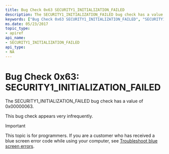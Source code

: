 ```yaml
---
title: Bug Check 0x63 SECURITY1_INITIALIZATION_FAILED
description: The SECURITY1_INITIALIZATION_FAILED bug check has a value of 0x00000063.This bug check appears very infrequently.
keywords: ["Bug Check 0x63 SECURITY1_INITIALIZATION_FAILED", "SECURITY1_INITIALIZATION_FAILED"]
ms.date: 05/23/2017
topic_type:
- apiref
api_name:
- SECURITY1_INITIALIZATION_FAILED
api_type:
- NA
---
```


# Bug Check 0x63: SECURITY1\_INITIALIZATION\_FAILED


The SECURITY1\_INITIALIZATION\_FAILED bug check has a value of 0x00000063.

This bug check appears very infrequently.

> [!IMPORTANT]
> This topic is for programmers. If you are a customer who has received a blue screen error code while using your computer, see [Troubleshoot blue screen errors](https://www.windows.com/stopcode).


 

 




